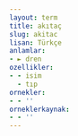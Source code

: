 ```yaml
---
layout: term
title: akıtaç
slug: akitac
lisan: Türkçe
anlamlar:
- ► dren
ozellikler:
- - isim
  - tıp
ornekler:
- - ''
orneklerkaynak:
- - ''
---
```

